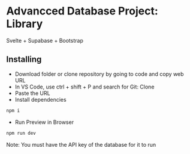 # Advancced Database Project: Library
Svelte + Supabase + Bootstrap

## Installing
- Download folder or clone repository by going to code and copy web URL
- In VS Code, use ctrl + shift + P and search for Git: Clone
- Paste the URL
- Install dependencies
```powershell
npm i
```
- Run Preview in Browser
```powershell
npm run dev
```

Note: You must have the API key of the database for it to run
